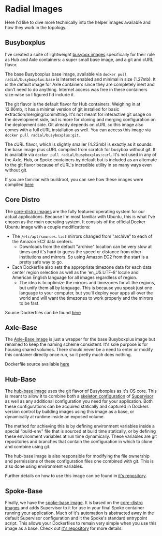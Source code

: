 # Radial Images

Here I'd like to dive more technically into the helper images available and how
they work in the topology.

## Busyboxplus

I've created a suite of lightweight [busybox images][busyboxplus] specifically
for their role as Hub and Axle containers: a super small base image, and a git
and cURL flavor.

The base Busyboxplus base image, available via `docker pull
radial/busyboxplus:base` is Internet enabled and minimal in size (1.27mb). It is
the default image for Axle containers since they are completely inert and don't
need to do anything.  Internet access was free in these containers size-wise so
I figured I'd include it.

The git flavor is the default flavor for Hub containers. Weighing in at 12.86mb,
it has a minimal version of git installed for basic
extraction/merging/committing. It's not meant for interactive git usage on the
development side, but is more for cloning and merging configuration on the
deployment side. Git already depends on cURL so this image also comes with a
full cURL installation as well. You can access this image via `docker pull
radial/busyboxplus:git`.

The cURL flavor, which is slightly smaller (4.23mb) is exactly as it sounds: the
base image plus cURL compiled from scratch for busybox without git. It is
available via `docker pull radial/busyboxplus:curl`. It's not used in any of the
Axle, Hub, or Spoke containers by default but is included as an alternate to the
git flavor because of cURL's incredible utility in so many ways even without
git.

If you are familiar with buildroot, you can see how these images were compiled
[here](https://github.com/radial/core-busyboxplus)

[busyboxplus]: https://index.docker.io/u/radial/busyboxplus/

## Core Distro

The [core-distro images](https://index.docker.io/u/radial/distro/) are the fully
featured operating system for our actual applications. Because I'm most familiar
with Ubuntu, this is what I've chosen as the main operating system. It consists
of the official Docker Ubuntu image with a couple modifications:

* The `/etc/apt/sources.list` mirrors changed from "archive" to each of the
  Amazon EC2 data centers.
    * Downloads from the default "archive" location can be very slow at times
      and it's hard to guess the speed or distance from other institutions and
      mirrors. So using Amazon EC2 from the start is a pretty safe way to go.
* Each Dockerfile also sets the appropriate timezone data for each data center
  region selection as well as the 'en_US.UTF-8' locale and American English
  language for all images regardless of region.
    * The idea is to optimize the mirrors and timezones for all the regions, but
      unify them all by language. This is because you speak just one language to
      your computer, but you'll deploy your apps all over the world and will
      want the timezones to work properly and the mirrors to be fast.

Source Dockerfiles can be found [here](https://github.com/radial/core-distro)

## Axle-Base

The [Axle-Base image](https://index.docker.io/u/radial/axle-base/) is just a
wrapper for the base Busyboxplus image but renamed to keep the naming scheme
consistent. It's sole purpose is for housing shared volumes. There should never
be a need to enter or modify this container directly once run, so it pretty much
does nothing.

Dockerfile source available [here](https://github.com/radial/imagebase-axle)

## Hub-Base

The [hub-base image](https://index.docker.io/u/radial/hub-base/) uses the git
flavor of Busyboxplus as it's OS core. This is meant to allow it to combine both
a [skeleton configuration](https://github.com/radial/config-supervisor) of
[Supervisor](/radial/supervisor) as well as any additional configuration you
need for your application. Both these configurations can be acquired statically
and captured in Dockers version control by building images using this image as a
base, or dynamically at runtime inside an exposed volume.

The method for achieving this is by defining environment variables inside a
special "build-env" file that is sourced at build time statically, or by
defining these environment variables at run time dynamically. These variables
are git repositories and branches that contain the configuration in which to
clone and combine using git.

The hub-base image is also responsible for modifying the file ownership and
permissions of these configuration files one combined with git. This is also
done using environment variables.

Further details on how to use this image can be found in [it's
repository](https://github.com/radial/imagebase-hub).

## Spoke-Base

Finally, we have the [spoke-base image][spoke]. It is based on the [core-distro
images](https://github.com/radial/core-distro) and adds Supervisor to it for use
in your final Spoke container running your application. Much of it's automation
is abstracted away in the default Supervisor configuration and it the Spoke's
standard entrypoint script. This allows your Dockerfiles to remain very simple
when you use this image as a base. Check out [it's repository][spoke] for more
details.

[spoke]:https://github.com/radial/imagebase-spoke
